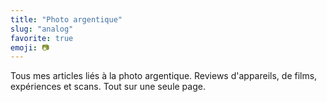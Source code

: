 ```yaml
---
title: "Photo argentique"
slug: "analog"
favorite: true
emoji: 📷
---
```


Tous mes articles liés à la photo argentique. Reviews d'appareils, de films, expériences et scans. Tout sur une seule page.
